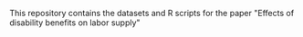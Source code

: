 This repository contains the datasets and R scripts for the paper "Effects of disability benefits on labor supply"